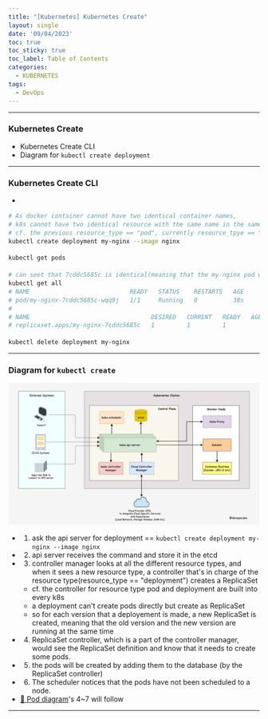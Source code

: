 ```yaml
---
title: "[Kubernetes] Kubernetes Create"
layout: single
date: '09/04/2023'
toc: true
toc_sticky: true
toc_label: Table of Contents
categories:
  - KUBERNETES
tags:
  - DevOps
---
```


---
### Kubernetes Create
* Kubernetes Create CLI
* Diagram for `kubectl create deployment`

---

### Kubernetes Create CLI
* 
```bash
# As docker container cannot have two identical container names,
# k8s cannot have two identical resource with the same name in the same namespace
# cf. the previous resource_type == "pod", currently resource_tpye == "deployment", therefore can make it with the name "my-nginx" without deleting the pod
kubectl create deployment my-nginx --image nginx

kubectl get pods

# can seet that 7cddc5685c is identical(meaning that the my-nginx pod was )
kubectl get all
# NAME                            READY   STATUS    RESTARTS   AGE
# pod/my-nginx-7cddc5685c-wqq9j   1/1     Running   0          38s
# 
# NAME                                  DESIRED   CURRENT   READY   AGE
# replicaset.apps/my-nginx-7cddc5685c   1         1         1  

kubectl delete deployment my-nginx
```

---

### Diagram for `kubectl create`

![img](/img/data_engineering/kubernetes/k8s2.png)
* 1) ask the api server for deployment == `kubectl create deployment my-nginx --image nginx`
* 2) api server receives the command and store it in the etcd
* 3) controller manager looks at all the different resource types, and when it sees a new resource type, a controller that's in charge of the resource type(resource_type == "deployment") creates a ReplicaSet
  * cf. the controller for resource type pod and deployment are built into every k8s
  * a deployment can't create pods directly but create as ReplicaSet
  * so for each version that a deployement is made, a new ReplicaSet is created, meaning that the old version and the new version are running at the same time
* 4) ReplicaSet controller, which is a part of the controller manager, would see the ReplicaSet definition and know that it needs to create some pods.
* 5) the pods will be created by adding them to the database (by the ReplicaSet controller)
* 6) The scheduler notices that the pods have not been scheduled to a node.
* [🔗 Pod diagram](https://zsu58.github.io/kubernetes/k8s_udemy2/)'s 4~7 will follow

---
